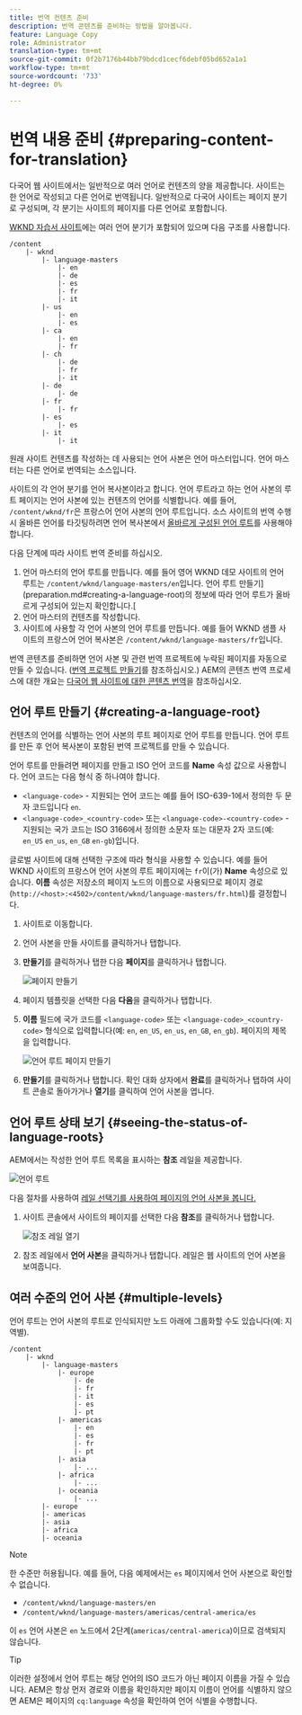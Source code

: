 ```yaml
---
title: 번역 컨텐츠 준비
description: 번역 콘텐츠를 준비하는 방법을 알아봅니다.
feature: Language Copy
role: Administrator
translation-type: tm+mt
source-git-commit: 0f2b7176b44bb79bdcd1cecf6debf05bd652a1a1
workflow-type: tm+mt
source-wordcount: '733'
ht-degree: 0%

---
```



# 번역 내용 준비 {#preparing-content-for-translation}

다국어 웹 사이트에서는 일반적으로 여러 언어로 컨텐츠의 양을 제공합니다. 사이트는 한 언어로 작성되고 다른 언어로 번역됩니다. 일반적으로 다국어 사이트는 페이지 분기로 구성되며, 각 분기는 사이트의 페이지를 다른 언어로 포함합니다.

[WKND 자습서 사이트](/help/implementing/developing/introduction/develop-wknd-tutorial.md)에는 여러 언어 분기가 포함되어 있으며 다음 구조를 사용합니다.

```text
/content
    |- wknd
        |- language-masters
            |- en
            |- de
            |- es
            |- fr
            |- it
        |- us
            |- en
            |- es
        |- ca
            |- en
            |- fr
        |- ch
            |- de
            |- fr
            |- it
        |- de
            |- de
        |- fr
            |- fr
        |- es
            |- es
        |- it
            |- it
```

원래 사이트 컨텐츠를 작성하는 데 사용되는 언어 사본은 언어 마스터입니다. 언어 마스터는 다른 언어로 번역되는 소스입니다.

사이트의 각 언어 분기를 언어 복사본이라고 합니다. 언어 루트라고 하는 언어 사본의 루트 페이지는 언어 사본에 있는 컨텐츠의 언어를 식별합니다. 예를 들어, `/content/wknd/fr`은 프랑스어 언어 사본의 언어 루트입니다. 소스 사이트의 번역 수행 시 올바른 언어를 타깃팅하려면 언어 복사본에서 [올바르게 구성된 언어 루트](preparation.md#creating-a-language-root)를 사용해야 합니다.

다음 단계에 따라 사이트 번역 준비를 하십시오.

1. 언어 마스터의 언어 루트를 만듭니다. 예를 들어 영어 WKND 데모 사이트의 언어 루트는 `/content/wknd/language-masters/en`입니다. 언어 루트 만들기](preparation.md#creating-a-language-root)의 정보에 따라 언어 루트가 올바르게 구성되어 있는지 확인합니다.[
1. 언어 마스터의 컨텐츠를 작성합니다.
1. 사이트에 사용할 각 언어 사본의 언어 루트를 만듭니다. 예를 들어 WKND 샘플 사이트의 프랑스어 언어 복사본은 `/content/wknd/language-masters/fr`입니다.

번역 콘텐츠를 준비하면 언어 사본 및 관련 번역 프로젝트에 누락된 페이지를 자동으로 만들 수 있습니다. ([번역 프로젝트 만들기](managing-projects.md)를 참조하십시오.) AEM의 콘텐츠 번역 프로세스에 대한 개요는 [다국어 웹 사이트에 대한 콘텐츠 번역](overview.md)을 참조하십시오.

## 언어 루트 만들기 {#creating-a-language-root}

컨텐츠의 언어를 식별하는 언어 사본의 루트 페이지로 언어 루트를 만듭니다. 언어 루트를 만든 후 언어 복사본이 포함된 번역 프로젝트를 만들 수 있습니다.

언어 루트를 만들려면 페이지를 만들고 ISO 언어 코드를 **Name** 속성 값으로 사용합니다. 언어 코드는 다음 형식 중 하나여야 합니다.

* `<language-code>` - 지원되는 언어 코드는 예를 들어 ISO-639-1에서 정의한 두 문자 코드입니다 `en`.
* `<language-code>_<country-code>` 또는  `<language-code>-<country-code>` - 지원되는 국가 코드는 ISO 3166에서 정의한 소문자 또는 대문자 2자 코드(예:  `en_US` `en_us`,  `en_GB` `en-gb`)입니다.

글로벌 사이트에 대해 선택한 구조에 따라 형식을 사용할 수 있습니다.  예를 들어 WKND 사이트의 프랑스어 언어 사본의 루트 페이지에는 `fr`이(가) **Name** 속성으로 있습니다. **이름** 속성은 저장소의 페이지 노드의 이름으로 사용되므로 페이지 경로(`http://<host>:<4502>/content/wknd/language-masters/fr.html`)를 결정합니다.

1. 사이트로 이동합니다.
1. 언어 사본을 만들 사이트를 클릭하거나 탭합니다.
1. **만들기**&#x200B;를 클릭하거나 탭한 다음 **페이지**&#x200B;를 클릭하거나 탭합니다.

   ![페이지 만들기](../assets/create-page.png)

1. 페이지 템플릿을 선택한 다음 **다음**&#x200B;을 클릭하거나 탭합니다.
1. **이름** 필드에 국가 코드를 `<language-code>` 또는 `<language-code>_<country-code>` 형식으로 입력합니다(예: `en`, `en_US`, `en_us`, `en_GB`, `en_gb`). 페이지의 제목을 입력합니다.

   ![언어 루트 페이지 만들기](../assets/create-language-root.png)

1. **만들기**&#x200B;를 클릭하거나 탭합니다. 확인 대화 상자에서 **완료**&#x200B;를 클릭하거나 탭하여 사이트 콘솔로 돌아가거나 **열기**&#x200B;를 클릭하여 언어 사본을 엽니다.

## 언어 루트 상태 보기 {#seeing-the-status-of-language-roots}

AEM에서는 작성한 언어 루트 목록을 표시하는 **참조** 레일을 제공합니다.

![언어 루트](../assets/language-roots.png)

다음 절차를 사용하여 [레일 선택기를 사용하여 페이지의 언어 사본을 봅니다.](/help/sites-cloud/authoring/getting-started/basic-handling.md#rail-selector)

1. 사이트 콘솔에서 사이트의 페이지를 선택한 다음 **참조**&#x200B;를 클릭하거나 탭합니다.

   ![참조 레일 열기](../assets/opening-references-rail.png)

1. 참조 레일에서 **언어 사본**&#x200B;을 클릭하거나 탭합니다. 레일은 웹 사이트의 언어 사본을 보여줍니다.

## 여러 수준의 언어 사본 {#multiple-levels}

언어 루트는 언어 사본의 루트로 인식되지만 노드 아래에 그룹화할 수도 있습니다(예: 지역별).

```text
/content
    |- wknd
        |- language-masters
            |- europe
                |- de
                |- fr
                |- it
                |- es
                ]- pt
            |- americas
                |- en
                |- es
                |- fr
                |- pt
            |- asia
                |- ...
            |- africa
                |- ...
            |- oceania
                |- ...
        |- europe
        |- americas
        |- asia
        |- africa
        |- oceania            
```

>[!NOTE]
>
>한 수준만 허용됩니다. 예를 들어, 다음 예제에서는 `es` 페이지에서 언어 사본으로 확인할 수 없습니다.
>
>* `/content/wknd/language-masters/en`
>* `/content/wknd/language-masters/americas/central-america/es`

>
> 
이 `es` 언어 사본은 `en` 노드에서 2단계(`americas/central-america`)이므로 검색되지 않습니다.

>[!TIP]
>
>이러한 설정에서 언어 루트는 해당 언어의 ISO 코드가 아닌 페이지 이름을 가질 수 있습니다. AEM은 항상 먼저 경로와 이름을 확인하지만 페이지 이름이 언어를 식별하지 않으면 AEM은 페이지의 `cq:language` 속성을 확인하여 언어 식별을 수행합니다.
